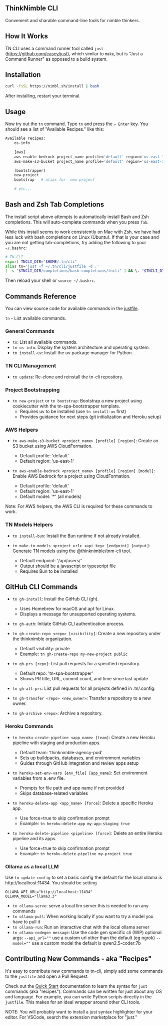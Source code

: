 ## ThinkNimble CLI

Convenient and sharable command-line tools for nimble thinkers.

## How It Works

TN CLI uses a command runner tool called `just` (https://github.com/casey/just), which similar to `make`, but is "Just a Command Runner" as opposed to a build system.

## Installation

```sh
curl -fsSL https://nimbl.sh/install | bash
```

After installing, restart your terminal.

## Usage

Now try out the `tn` command. Type `tn` and press the `↵ Enter` key. You should see a list of "Available Recipes." like this:

```sh
Available recipes:
    os-info

    [aws]
    aws-enable-bedrock project_name profile='default' region='us-east-1' model='*'
    aws-make-s3-bucket project_name profile='default' region='us-east-1'

    [bootstrapper]
    new-project
    bootstrap   # alias for `new-project`

    # etc...
```

## Bash and Zsh Tab Completions

The install script above attempts to automatically install Bash and Zsh completions. This will auto-complete commands when you press `Tab`.

While this install seems to work consistently on Mac with Zsh, we have had less luck with bash completions on Linux (Ubuntu). If that is your case and you are not getting tab-completions, try adding the following to your `~/.bashrc`:

```bash
# TN-CLI
export TNCLI_DIR="$HOME/.tn/cli"
alias tn='just -f ~/.tn/cli/justfile -d .'
[ -s "$TNCLI_DIR/completions/bash-completions/tncli" ] && \. "$TNCLI_DIR/completions/bash-completions/tncli"
```

Then reload your shell or `source ~/.bashrc`.

## Commands Reference

You can view source code for available commands in the [justfile](justfile).

`tn` - List available commands.

### General Commands

- `tn`: List all available commands.
- `tn os-info`: Display the system architecture and operating system.
- `tn install-uv`: Install the uv package manager for Python.

### TN CLI Management

- `tn update`: Re-clone and reinstall the tn-cli repository.

### Project Bootstrapping

- `tn new-project` or `tn bootstrap`: Bootstrap a new project using cookiecutter with the tn-spa-bootstrapper template.
  - Requires uv to be installed (use `tn install-uv` first)
  - Provides guidance for next steps (git initialization and Heroku setup)

### AWS Helpers

- `tn aws-make-s3-bucket <project_name> [profile] [region]`: Create an S3 bucket using AWS CloudFormation.

  - Default profile: 'default'
  - Default region: 'us-east-1'

- `tn aws-enable-bedrock <project_name> [profile] [region] [model]`: Enable AWS Bedrock for a project using CloudFormation.
  - Default profile: 'default'
  - Default region: 'us-east-1'
  - Default model: '\*' (all models)

Note: For AWS helpers, the AWS CLI is required for these commands to work.

### TN Models Helpers

- `tn install-bun`: Install the Bun runtime if not already installed.

- `tn make-tn-models <project_url> <api_key> [endpoint] [output]`: Generate TN models using the @thinknimble/tnm-cli tool.
  - Default endpoint: '/api/users/'
  - Output should be a javascript or typescript file
  - Requires Bun to be installed

## GitHub CLI Commands

- `tn gh-install`: Install the GitHub CLI (gh).

  - Uses Homebrew for macOS and apt for Linux.
  - Displays a message for unsupported operating systems.

- `tn gh-auth`: Initiate GitHub CLI authentication process.

- `tn gh-create-repo <repo> [visibility]`: Create a new repository under the thinknimble organization.

  - Default visibility: private
  - Example: `tn gh-create-repo my-new-project public`

- `tn gh-prs [repo]`: List pull requests for a specified repository.

  - Default repo: 'tn-spa-bootstrapper'
  - Shows PR title, URL, commit count, and time since last update

- `tn gh-all-prs`: List pull requests for all projects defined in .tn/.config.

- `tn gh-transfer <repo> <new_owner>`: Transfer a repository to a new owner.

- `tn gh-archive <repo>`: Archive a repository.

### Heroku Commands

- `tn heroku-create-pipeline <app_name> [team]`: Create a new Heroku pipeline with staging and production apps.

  - Default team: 'thinknimble-agency-pod'
  - Sets up buildpacks, databases, and environment variables
  - Guides through GitHub integration and review apps setup

- `tn heroku-set-env-vars [env_file] [app_name]`: Set environment variables from a .env file.

  - Prompts for file path and app name if not provided
  - Skips database-related variables

- `tn heroku-delete-app <app_name> [force]`: Delete a specific Heroku app.

  - Use force=true to skip confirmation prompt
  - Example: `tn heroku-delete-app my-app-staging true`

- `tn heroku-delete-pipeline <pipeline> [force]`: Delete an entire Heroku pipeline and its apps.
  - Use force=true to skip confirmation prompt
  - Example: `tn heroku-delete-pipeline my-project true`

### Ollama as a local LLM
Use `tn update-config` <arg> <arg> to set a basic config the default for the local ollama is http://localhost:11434. You should be setting 

```
OLLAMA_API_URL="http://localhost:11434"
OLLAMA_MODEL="llama3.3"
```

- `tn ollama-serve`: serve a local llm server this is needed to run any commands
- `tn ollama-pull`: When working locally if you want to try a model you have to pull it 
- `tn ollama-run`: Run an interactive chat with the local ollama server
- `tn ollama-codegen message`: Use the code gen specific cli (WIP)
  optional args: `--api_url=""` use a custom url other than the default (eg ngrok)
                  `--model=""` use a custom model the default is qwen2.5-coder:7b


## Contributing New Commands - aka "Recipes"

It's easy to contribute new commands to tn-cli, simply add some commands to the `justfile` and open a Pull Request.

Check out the [Quick Start](https://github.com/casey/just?tab=readme-ov-file#quick-start) documentation to learn the syntax for `just` commands (aka "recipes"). Commands can be written for just about any OS and language. For example, you can write Python scripts directly in the `justfile`. This makes for an ideal wrapper around other CLI tools.

NOTE: You will probably want to install a just syntax highlighter for your editor. For VSCode, search the extension marketplace for "just."
